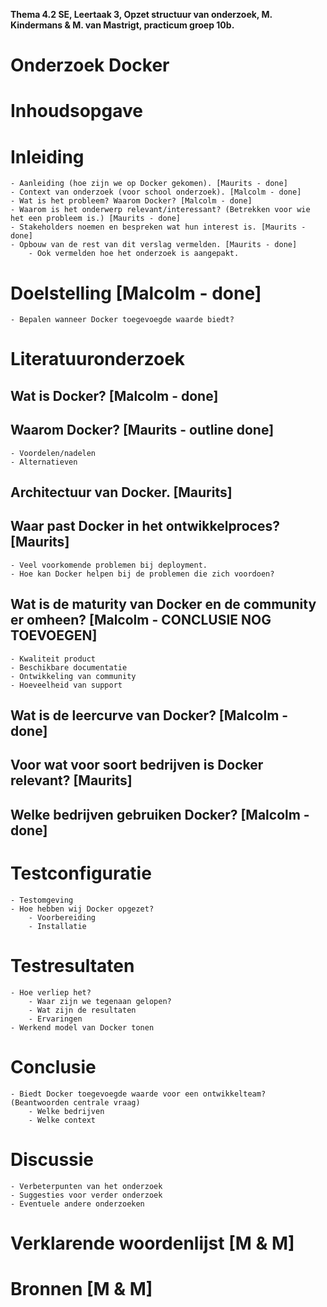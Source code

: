 __Thema 4.2 SE, Leertaak 3, Opzet structuur van onderzoek, M. Kindermans & M. van Mastrigt, practicum groep 10b.__

# Onderzoek Docker

# Inhoudsopgave

# Inleiding
	- Aanleiding (hoe zijn we op Docker gekomen). [Maurits - done]
	- Context van onderzoek (voor school onderzoek). [Malcolm - done]
	- Wat is het probleem? Waarom Docker? [Malcolm - done]
	- Waarom is het onderwerp relevant/interessant? (Betrekken voor wie het een probleem is.) [Maurits - done]
	- Stakeholders noemen en bespreken wat hun interest is. [Maurits - done]
	- Opbouw van de rest van dit verslag vermelden. [Maurits - done]
		- Ook vermelden hoe het onderzoek is aangepakt.

# Doelstelling [Malcolm - done]
	- Bepalen wanneer Docker toegevoegde waarde biedt?

# Literatuuronderzoek
## Wat is Docker? [Malcolm - done]

## Waarom Docker? [Maurits - outline done]
	- Voordelen/nadelen
	- Alternatieven

## Architectuur van Docker. [Maurits]

## Waar past Docker in het ontwikkelproces? [Maurits]
	- Veel voorkomende problemen bij deployment.
	- Hoe kan Docker helpen bij de problemen die zich voordoen?

## Wat is de maturity van Docker en de community er omheen? [Malcolm - CONCLUSIE NOG TOEVOEGEN]
	- Kwaliteit product
	- Beschikbare documentatie
	- Ontwikkeling van community
	- Hoeveelheid van support

## Wat is de leercurve van Docker? [Malcolm - done]

## Voor wat voor soort bedrijven is Docker relevant? [Maurits]

## Welke bedrijven gebruiken Docker? [Malcolm - done]

# Testconfiguratie
	- Testomgeving
	- Hoe hebben wij Docker opgezet?
		- Voorbereiding
		- Installatie

# Testresultaten
	- Hoe verliep het?
		- Waar zijn we tegenaan gelopen?
		- Wat zijn de resultaten
		- Ervaringen
	- Werkend model van Docker tonen

# Conclusie
	- Biedt Docker toegevoegde waarde voor een ontwikkelteam? (Beantwoorden centrale vraag)
		- Welke bedrijven
		- Welke context

# Discussie
	- Verbeterpunten van het onderzoek
	- Suggesties voor verder onderzoek
	- Eventuele andere onderzoeken

# Verklarende woordenlijst [M & M]

# Bronnen [M & M]

